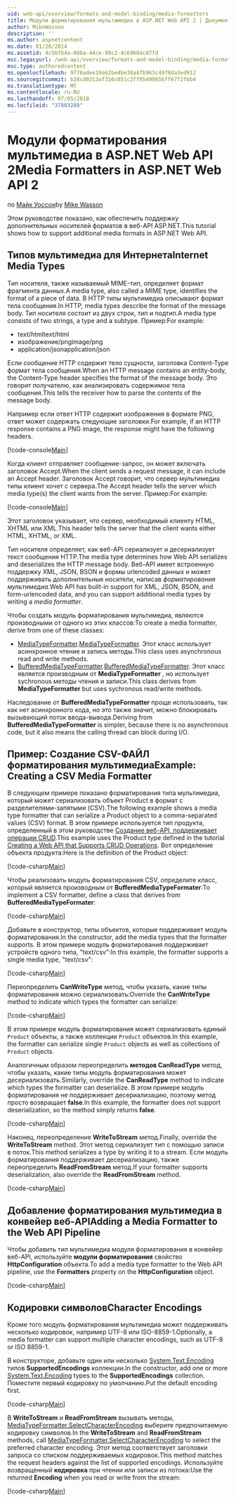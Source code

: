 ```yaml
---
uid: web-api/overview/formats-and-model-binding/media-formatters
title: Модули форматирования мультимедиа в ASP.NET Web API 2 | Документация Майкрософт
author: MikeWasson
description: ''
ms.author: aspnetcontent
ms.date: 01/20/2014
ms.assetid: 4c56f64a-086a-44ce-99c2-4c69604cd7fd
msc.legacyurl: /web-api/overview/formats-and-model-binding/media-formatters
msc.type: authoredcontent
ms.openlocfilehash: 9776adee19a62be4be38a4fb963c4978da3ed912
ms.sourcegitcommit: b28cd0313af316c051c2ff8549865bff67f2fbb4
ms.translationtype: MT
ms.contentlocale: ru-RU
ms.lasthandoff: 07/05/2018
ms.locfileid: "37803289"
---
```

<a name="media-formatters-in-aspnet-web-api-2"></a><span data-ttu-id="55d23-102">Модули форматирования мультимедиа в ASP.NET Web API 2</span><span class="sxs-lookup"><span data-stu-id="55d23-102">Media Formatters in ASP.NET Web API 2</span></span>
====================
<span data-ttu-id="55d23-103">по [Майк Уоссон](https://github.com/MikeWasson)</span><span class="sxs-lookup"><span data-stu-id="55d23-103">by [Mike Wasson](https://github.com/MikeWasson)</span></span>

<span data-ttu-id="55d23-104">Этом руководстве показано, как обеспечить поддержку дополнительных носителей форматов в веб-API ASP.NET.</span><span class="sxs-lookup"><span data-stu-id="55d23-104">This tutorial shows how to support additional media formats in ASP.NET Web API.</span></span>

## <a name="internet-media-types"></a><span data-ttu-id="55d23-105">Типов мультимедиа для Интернета</span><span class="sxs-lookup"><span data-stu-id="55d23-105">Internet Media Types</span></span>

<span data-ttu-id="55d23-106">Тип носителя, также называемый MIME-тип, определяет формат фрагмента данных.</span><span class="sxs-lookup"><span data-stu-id="55d23-106">A media type, also called a MIME type, identifies the format of a piece of data.</span></span> <span data-ttu-id="55d23-107">В HTTP типы мультимедиа описывают формат тела сообщения.</span><span class="sxs-lookup"><span data-stu-id="55d23-107">In HTTP, media types describe the format of the message body.</span></span> <span data-ttu-id="55d23-108">Тип носителя состоит из двух строк, тип и подтип.</span><span class="sxs-lookup"><span data-stu-id="55d23-108">A media type consists of two strings, a type and a subtype.</span></span> <span data-ttu-id="55d23-109">Пример:</span><span class="sxs-lookup"><span data-stu-id="55d23-109">For example:</span></span>

- <span data-ttu-id="55d23-110">text/html</span><span class="sxs-lookup"><span data-stu-id="55d23-110">text/html</span></span>
- <span data-ttu-id="55d23-111">изображение/png</span><span class="sxs-lookup"><span data-stu-id="55d23-111">image/png</span></span>
- <span data-ttu-id="55d23-112">application/json</span><span class="sxs-lookup"><span data-stu-id="55d23-112">application/json</span></span>

<span data-ttu-id="55d23-113">Если сообщение HTTP содержит тело сущности, заголовка Content-Type формат тела сообщения.</span><span class="sxs-lookup"><span data-stu-id="55d23-113">When an HTTP message contains an entity-body, the Content-Type header specifies the format of the message body.</span></span> <span data-ttu-id="55d23-114">Это говорит получателю, как анализировать содержимое тела сообщения.</span><span class="sxs-lookup"><span data-stu-id="55d23-114">This tells the receiver how to parse the contents of the message body.</span></span>

<span data-ttu-id="55d23-115">Например если ответ HTTP содержит изображения в формате PNG, ответ может содержать следующие заголовки.</span><span class="sxs-lookup"><span data-stu-id="55d23-115">For example, if an HTTP response contains a PNG image, the response might have the following headers.</span></span>

[!code-console[Main](media-formatters/samples/sample1.cmd)]

<span data-ttu-id="55d23-116">Когда клиент отправляет сообщение-запрос, он может включать заголовок Accept.</span><span class="sxs-lookup"><span data-stu-id="55d23-116">When the client sends a request message, it can include an Accept header.</span></span> <span data-ttu-id="55d23-117">Заголовок Accept говорит, что сервер мультимедиа типы клиент хочет с сервера.</span><span class="sxs-lookup"><span data-stu-id="55d23-117">The Accept header tells the server which media type(s) the client wants from the server.</span></span> <span data-ttu-id="55d23-118">Пример:</span><span class="sxs-lookup"><span data-stu-id="55d23-118">For example:</span></span>

[!code-console[Main](media-formatters/samples/sample2.cmd)]

<span data-ttu-id="55d23-119">Этот заголовок указывает, что сервер, необходимый клиенту HTML, XHTML или XML.</span><span class="sxs-lookup"><span data-stu-id="55d23-119">This header tells the server that the client wants either HTML, XHTML, or XML.</span></span>

<span data-ttu-id="55d23-120">Тип носителя определяет, как веб-API сериализует и десериализует текст сообщения HTTP.</span><span class="sxs-lookup"><span data-stu-id="55d23-120">The media type determines how Web API serializes and deserializes the HTTP message body.</span></span> <span data-ttu-id="55d23-121">Веб-API имеет встроенную поддержку XML, JSON, BSON и формы urlencoded данных и может поддерживать дополнительные носители, написав *форматирования мультимедиа*.</span><span class="sxs-lookup"><span data-stu-id="55d23-121">Web API has built-in support for XML, JSON, BSON, and form-urlencoded data, and you can support additional media types by writing a *media formatter*.</span></span>

<span data-ttu-id="55d23-122">Чтобы создать модуль форматирования мультимедиа, являются производными от одного из этих классов:</span><span class="sxs-lookup"><span data-stu-id="55d23-122">To create a media formatter, derive from one of these classes:</span></span>

- <span data-ttu-id="55d23-123">[MediaTypeFormatter](https://msdn.microsoft.com/library/system.net.http.formatting.mediatypeformatter.aspx).</span><span class="sxs-lookup"><span data-stu-id="55d23-123">[MediaTypeFormatter](https://msdn.microsoft.com/library/system.net.http.formatting.mediatypeformatter.aspx).</span></span> <span data-ttu-id="55d23-124">Этот класс использует асинхронное чтение и запись методы.</span><span class="sxs-lookup"><span data-stu-id="55d23-124">This class uses asynchronous read and write methods.</span></span>
- <span data-ttu-id="55d23-125">[BufferedMediaTypeFormatter](https://msdn.microsoft.com/library/system.net.http.formatting.bufferedmediatypeformatter.aspx).</span><span class="sxs-lookup"><span data-stu-id="55d23-125">[BufferedMediaTypeFormatter](https://msdn.microsoft.com/library/system.net.http.formatting.bufferedmediatypeformatter.aspx).</span></span> <span data-ttu-id="55d23-126">Этот класс является производным от **MediaTypeFormatter** , но использует sychronous методы чтения и записи.</span><span class="sxs-lookup"><span data-stu-id="55d23-126">This class derives from **MediaTypeFormatter** but uses sychronous read/write methods.</span></span>

<span data-ttu-id="55d23-127">Наследование от **BufferedMediaTypeFormatter** проще использовать, так как нет асинхронного кода, но это также значит, можно блокировать вызывающий поток ввода-вывода.</span><span class="sxs-lookup"><span data-stu-id="55d23-127">Deriving from **BufferedMediaTypeFormatter** is simpler, because there is no asynchronous code, but it also means the calling thread can block during I/O.</span></span>

## <a name="example-creating-a-csv-media-formatter"></a><span data-ttu-id="55d23-128">Пример: Создание CSV-ФАЙЛ форматирования мультимедиа</span><span class="sxs-lookup"><span data-stu-id="55d23-128">Example: Creating a CSV Media Formatter</span></span>

<span data-ttu-id="55d23-129">В следующем примере показано форматирования типа мультимедиа, который может сериализовать объект Product в формат с разделителями-запятыми (CSV).</span><span class="sxs-lookup"><span data-stu-id="55d23-129">The following example shows a media type formatter that can serialize a Product object to a comma-separated values (CSV) format.</span></span> <span data-ttu-id="55d23-130">В этом примере используется тип продукта, определенный в этом руководстве [Создание веб-API, поддерживает операции CRUD](../older-versions/creating-a-web-api-that-supports-crud-operations.md).</span><span class="sxs-lookup"><span data-stu-id="55d23-130">This example uses the Product type defined in the tutorial [Creating a Web API that Supports CRUD Operations](../older-versions/creating-a-web-api-that-supports-crud-operations.md).</span></span> <span data-ttu-id="55d23-131">Вот определение объекта продукта:</span><span class="sxs-lookup"><span data-stu-id="55d23-131">Here is the definition of the Product object:</span></span>

[!code-csharp[Main](media-formatters/samples/sample3.cs)]

<span data-ttu-id="55d23-132">Чтобы реализовать модуль форматирования CSV, определите класс, который является производным от **BufferedMediaTypeFormater**:</span><span class="sxs-lookup"><span data-stu-id="55d23-132">To implement a CSV formatter, define a class that derives from **BufferedMediaTypeFormater**:</span></span>

[!code-csharp[Main](media-formatters/samples/sample4.cs)]

<span data-ttu-id="55d23-133">Добавьте в конструктор, типы объектов, которые поддерживает модуль форматирования.</span><span class="sxs-lookup"><span data-stu-id="55d23-133">In the constructor, add the media types that the formatter supports.</span></span> <span data-ttu-id="55d23-134">В этом примере модуль форматирования поддерживает устройств одного типа, &quot;text/csv&quot;:</span><span class="sxs-lookup"><span data-stu-id="55d23-134">In this example, the formatter supports a single media type, &quot;text/csv&quot;:</span></span>

[!code-csharp[Main](media-formatters/samples/sample5.cs)]

<span data-ttu-id="55d23-135">Переопределить **CanWriteType** метод, чтобы указать, какие типы форматирования можно сериализовать:</span><span class="sxs-lookup"><span data-stu-id="55d23-135">Override the **CanWriteType** method to indicate which types the formatter can serialize:</span></span>

[!code-csharp[Main](media-formatters/samples/sample6.cs)]

<span data-ttu-id="55d23-136">В этом примере модуль форматирования может сериализовать единый `Product` объекты, а также коллекции `Product` объектов.</span><span class="sxs-lookup"><span data-stu-id="55d23-136">In this example, the formatter can serialize single `Product` objects as well as collections of `Product` objects.</span></span>

<span data-ttu-id="55d23-137">Аналогичным образом переопределить **методов CanReadType** метод, чтобы указать, какие типы модуль форматирования может десериализовать.</span><span class="sxs-lookup"><span data-stu-id="55d23-137">Similarly, override the **CanReadType** method to indicate which types the formatter can deserialize.</span></span> <span data-ttu-id="55d23-138">В этом примере модуль форматирования не поддерживает десериализацию, поэтому метод просто возвращает **false**.</span><span class="sxs-lookup"><span data-stu-id="55d23-138">In this example, the formatter does not support deserialization, so the method simply returns **false**.</span></span>

[!code-csharp[Main](media-formatters/samples/sample7.cs)]

<span data-ttu-id="55d23-139">Наконец, переопределение **WriteToStream** метод.</span><span class="sxs-lookup"><span data-stu-id="55d23-139">Finally, override the **WriteToStream** method.</span></span> <span data-ttu-id="55d23-140">Этот метод сериализует тип с помощью записи в поток.</span><span class="sxs-lookup"><span data-stu-id="55d23-140">This method serializes a type by writing it to a stream.</span></span> <span data-ttu-id="55d23-141">Если модуль форматирования поддерживает десериализацию, также переопределить **ReadFromStream** метод.</span><span class="sxs-lookup"><span data-stu-id="55d23-141">If your formatter supports deserialization, also override the **ReadFromStream** method.</span></span>

[!code-csharp[Main](media-formatters/samples/sample8.cs)]

## <a name="adding-a-media-formatter-to-the-web-api-pipeline"></a><span data-ttu-id="55d23-142">Добавление форматирования мультимедиа в конвейер веб-API</span><span class="sxs-lookup"><span data-stu-id="55d23-142">Adding a Media Formatter to the Web API Pipeline</span></span>

<span data-ttu-id="55d23-143">Чтобы добавить тип мультимедиа модуля форматирования в конвейер веб-API, используйте **модули форматирования** свойство **HttpConfiguration** объекта.</span><span class="sxs-lookup"><span data-stu-id="55d23-143">To add a media type formatter to the Web API pipeline, use the **Formatters** property on the **HttpConfiguration** object.</span></span>

[!code-csharp[Main](media-formatters/samples/sample9.cs)]

## <a name="character-encodings"></a><span data-ttu-id="55d23-144">Кодировки символов</span><span class="sxs-lookup"><span data-stu-id="55d23-144">Character Encodings</span></span>

<span data-ttu-id="55d23-145">Кроме того модуль форматирования мультимедиа может поддерживать несколько кодировок, например UTF-8 или ISO-8859-1.</span><span class="sxs-lookup"><span data-stu-id="55d23-145">Optionally, a media formatter can support multiple character encodings, such as UTF-8 or ISO 8859-1.</span></span>

<span data-ttu-id="55d23-146">В конструкторе, добавьте один или несколько [System.Text.Encoding](https://msdn.microsoft.com/library/system.text.encoding.aspx) типов **SupportedEncodings** коллекции.</span><span class="sxs-lookup"><span data-stu-id="55d23-146">In the constructor, add one or more [System.Text.Encoding](https://msdn.microsoft.com/library/system.text.encoding.aspx) types to the **SupportedEncodings** collection.</span></span> <span data-ttu-id="55d23-147">Поместите первый кодировку по умолчанию.</span><span class="sxs-lookup"><span data-stu-id="55d23-147">Put the default encoding first.</span></span>

[!code-csharp[Main](media-formatters/samples/sample10.cs?highlight=6-7)]

<span data-ttu-id="55d23-148">В **WriteToStream** и **ReadFromStream** вызывать методы, [MediaTypeFormatter.SelectCharacterEncoding](https://msdn.microsoft.com/library/hh969054.aspx) выберите предпочитаемую кодировку символов.</span><span class="sxs-lookup"><span data-stu-id="55d23-148">In the **WriteToStream** and **ReadFromStream** methods, call [MediaTypeFormatter.SelectCharacterEncoding](https://msdn.microsoft.com/library/hh969054.aspx) to select the preferred character encoding.</span></span> <span data-ttu-id="55d23-149">Этот метод соответствует заголовки запроса со списком поддерживаемых кодировок.</span><span class="sxs-lookup"><span data-stu-id="55d23-149">This method matches the request headers against the list of supported encodings.</span></span> <span data-ttu-id="55d23-150">Используйте возвращенный **кодировка** при чтении или записи из потока:</span><span class="sxs-lookup"><span data-stu-id="55d23-150">Use the returned **Encoding** when you read or write from the stream:</span></span>

[!code-csharp[Main](media-formatters/samples/sample11.cs?highlight=3,5)]
